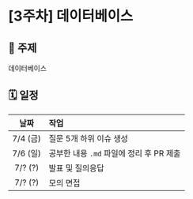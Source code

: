 # [3주차] 데이터베이스
## 📌 주제
데이터베이스

## 🗓️ 일정
| 날짜 | 작업                          |
| :---: |:----------------------------|
| 7/4 (금) | 질문 5개 하위 이슈 생성              |
| 7/6 (일) | 공부한 내용 `.md` 파일에 정리 후 PR 제출 |
| 7/? (?) | 발표 및 질의응답                   |
| 7/? (?) | 모의 면접                       |
